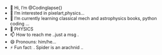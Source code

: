 - 👋 Hi, I’m @Codinglapse{}
- 👀 I’m interested in pixelart,physics...
- 🌱 I’m currently learning classical mech and astrophysics books, python coding ...
- 💞️ PHYSICS 
- 📫 How to reach me ..just a msg .
- 😄 Pronouns: him/he...
- ⚡ Fun fact: . Spider is an arachnid ..

<!---
Codinglapse/Codinglapse is a ✨ special ✨ repository because its `README.md` (this file) appears on your GitHub profile.
You can click the Preview link to take a look at your changes.
--->
